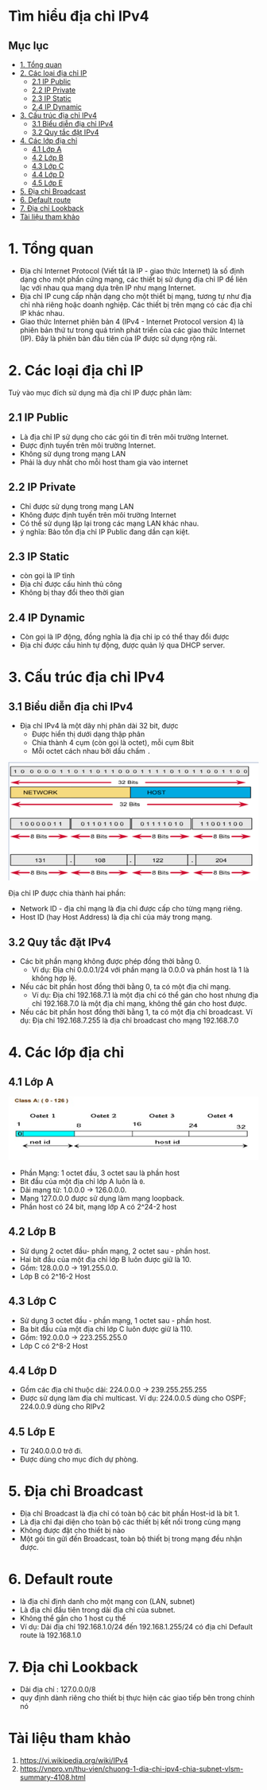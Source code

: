 <h1> Tìm hiểu địa chỉ IPv4 </h1>

<h2> Mục lục </h2>

- [1. Tổng quan](#1-tổng-quan)
- [2. Các loại địa chỉ IP](#2-các-loại-địa-chỉ-ip)
  - [2.1 IP Public](#21-ip-public)
  - [2.2 IP Private](#22-ip-private)
  - [2.3 IP Static](#23-ip-static)
  - [2.4 IP Dynamic](#24-ip-dynamic)
- [3. Cấu trúc địa chỉ IPv4](#3-cấu-trúc-địa-chỉ-ipv4)
  - [3.1 Biểu diễn địa chỉ IPv4](#31-biểu-diễn-địa-chỉ-ipv4)
  - [3.2 Quy tắc đặt IPv4](#32-quy-tắc-đặt-ipv4)
- [4. Các lớp địa chỉ](#4-các-lớp-địa-chỉ)
  - [4.1 Lớp A](#41-lớp-a)
  - [4.2 Lớp B](#42-lớp-b)
  - [4.3 Lớp C](#43-lớp-c)
  - [4.4 Lớp D](#44-lớp-d)
  - [4.5 Lớp E](#45-lớp-e)
- [5. Địa chỉ Broadcast](#5-địa-chỉ-broadcast)
- [6. Default route](#6-default-route)
- [7. Địa chỉ Lookback](#7-địa-chỉ-lookback)
- [Tài liệu tham khảo](#tài-liệu-tham-khảo)

# 1. Tổng quan
- Địa chỉ Internet Protocol (Viết tắt là IP - giao thức Internet) là số định dạng cho một phần cứng mạng, các thiết bị sử dụng địa chỉ IP để liên lạc với nhau qua mạng dựa trên IP như mạng Internet.
- Địa chỉ IP cung cấp nhận dạng cho một thiết bị mạng, tương tự như địa chỉ nhà riêng hoặc doanh nghiệp. Các thiết bị trên mạng có các địa chỉ IP khác nhau.
- Giao thức Internet phiên bản 4 (IPv4 - Internet Protocol version 4) là phiên bản thứ tư trong quá trình phát triển của các giao thức Internet (IP). Đây là phiên bản đầu tiên của IP được sử dụng rộng rãi.

# 2. Các loại địa chỉ IP
Tuỳ vào mục đích sử dụng mà địa chỉ IP được phân làm:
## 2.1 IP Public
- Là địa chỉ IP sử dụng cho các gói tin đi trên môi trường Internet.
- Được định tuyến trên môi trường Internet.
- Không sử dụng trong mạng LAN
- Phải là duy nhất cho mỗi host tham gia vào internet
## 2.2 IP Private
- Chỉ được sử dụng trong mạng LAN
- Không được định tuyến trên môi trường Internet
- Có thể sử dụng lặp lại trong các mạng LAN khác nhau.
- ý nghĩa: Bảo tồn địa chỉ IP Public đang dần cạn kiệt.
## 2.3 IP Static
- còn gọi là IP tĩnh
- Địa chỉ được cấu hình thủ công
- Không bị thay đổi theo thời gian

## 2.4 IP Dynamic
- Còn gọi là IP động, đồng nghĩa là địa chỉ ip có thể thay đổi được
- Địa chỉ được cấu hình tự động, được quản lý qua DHCP server.
# 3. Cấu trúc địa chỉ IPv4
## 3.1 Biểu diễn địa chỉ IPv4
- Địa chỉ IPv4 là một dãy nhị phân dài 32 bit, được
  - Được hiển thị dưới dạng thập phân
  - Chia thành 4 cụm (còn gọi là octet), mỗi cụm 8bit
  - Mỗi octet cách nhau bởi dấu chấm `.`

![](./image/IPV4-1.png)

Địa chỉ IP được chia thành hai phần: 
- Network ID - địa chỉ mạng là địa chỉ được cấp cho từng mạng riêng.
- Host ID (hay Host Address) là địa chỉ của máy trong mạng.

## 3.2 Quy tắc đặt IPv4
- Các bit phần mạng không được phép đồng thời bằng 0.
  - Ví dụ: Địa chỉ 0.0.0.1/24 với phần mạng là 0.0.0 và phần host là 1 là không hợp lệ.
- Nếu các bit phần host đồng thời bằng 0, ta có một địa chỉ mạng.
    - Ví dụ: Địa chỉ 192.168.7.1 là một địa chỉ có thể gán cho host nhưng địa chỉ 192.168.7.0 là một địa chỉ mạng, không thể gán cho host được.
- Nếu các bit phần host đồng thời bằng 1, ta có một địa chỉ broadcast.
Ví dụ: Địa chỉ 192.168.7.255 là địa chỉ broadcast cho mạng 192.168.7.0

# 4. Các lớp địa chỉ

## 4.1 Lớp A
![](image/lopa.png)

- Phần Mạng: 1 octet đầu, 3 octet sau là phần host
- Bit đầu của một địa chỉ lớp A luôn là `0`.
- Dải mạng từ: 1.0.0.0 -> 126.0.0.0.
- Mạng 127.0.0.0 được sử dụng làm mạng loopback.
- Phần host có 24 bit, mạng lớp A có 2^24-2 host

## 4.2 Lớp B

- Sử dụng 2 octet đầu-  phần mạng, 2 octet sau - phần host.
- Hai bit đầu của một địa chỉ lớp B luôn được giữ là 10.
- Gồm: 128.0.0.0 -> 191.255.0.0. 
- Lớp B có 2^16-2 Host
## 4.3 Lớp C

- Sử dụng 3 octet đầu - phần mạng, 1 octet sau - phần host.
- Ba bit đầu của một địa chỉ lớp C luôn được giữ là 110.
- Gồm: 192.0.0.0 -> 223.255.255.0
- Lớp C có 2^8-2 Host
## 4.4 Lớp D

- Gồm các địa chỉ thuộc dải: 224.0.0.0 -> 239.255.255.255
- Được sử dụng làm địa chỉ multicast.
Ví dụ: 224.0.0.5 dùng cho OSPF; 224.0.0.9 dùng cho RIPv2

## 4.5 Lớp E
- Từ 240.0.0.0 trở đi.
- Được dùng cho mục đích dự phòng.

# 5. Địa chỉ Broadcast
- Địa chỉ Broadcast là địa chỉ có toàn bộ các bit phần Host-id là bit 1.
- Là địa chỉ đại diện cho toàn bộ các thiết bị kết nối trong cùng mạng
- Không được đặt cho thiết bị nào
- Một gói tin gửi đến Broadcast, toàn bộ thiết bị trong mạng đều nhận được.

# 6. Default route
- là địa chỉ định danh cho một mạng con (LAN, subnet)
- Là địa chỉ đầu tiên trong dải địa chỉ của subnet.
- Không thể gắn cho 1 host cụ thể
- Ví dụ: Dải địa chỉ 192.168.1.0/24 đến 192.168.1.255/24 có địa chỉ Default route là 192.168.1.0

# 7. Địa chỉ Lookback
- Dải địa chỉ : 127.0.0.0/8
- quy định dành riêng cho thiết bị thực hiện các giao tiếp bên trong chính nó


# Tài liệu tham khảo

1. https://vi.wikipedia.org/wiki/IPv4
2. https://vnpro.vn/thu-vien/chuong-1-dia-chi-ipv4-chia-subnet-vlsm-summary-4108.html